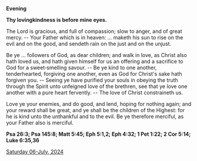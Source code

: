 **Evening**

**Thy lovingkindness is before mine eyes.**
 
The Lord is gracious, and full of compassion; slow to anger, and of great mercy. -- Your Father which is in heaven: ... maketh his sun to rise on the evil and on the good, and sendeth rain on the just and on the unjust.
 
Be ye ... followers of God, as dear children; and walk in love, as Christ also hath loved us, and hath given himself for us an offering and a sacrifice to God for a sweet‑smelling savour. -- Be ye kind to one another, tenderhearted, forgiving one another, even as God for Christ's sake hath forgiven you. -- Seeing ye have purified your souls in obeying the truth through the Spirit unto unfeigned love of the brethren, see that ye love one another with a pure heart fervently. -- The love of Christ constraineth us.
 
Love ye your enemies, and do good, and lend, hoping for nothing again; and your reward shall be great, and ye shall be the children of the Highest: for he is kind unto the unthankful and to the evil. Be ye therefore merciful, as your Father also is merciful.  

**Psa 26:3; Psa 145:8; Matt 5:45; Eph 5:1,2; Eph 4:32; 1 Pet 1:22; 2 Cor 5:14; Luke 6:35,36**

[Saturday 06-July, 2024](https://t.me/daily_light)
